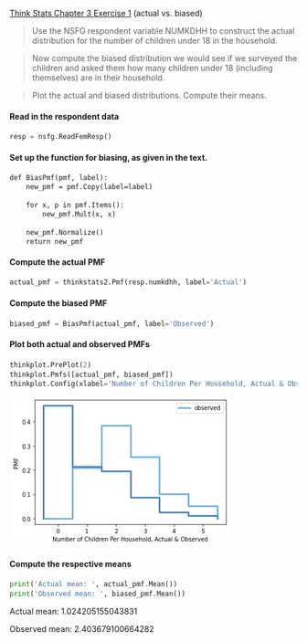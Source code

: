[Think Stats Chapter 3 Exercise 1](http://greenteapress.com/thinkstats2/html/thinkstats2004.html#toc31) (actual vs. biased)

>Use the NSFG respondent variable NUMKDHH to construct the actual distribution for the number of children under 18 in the household.

>Now compute the biased distribution we would see if we surveyed the children and asked them how many children under 18 (including themselves) are in their household.

>Plot the actual and biased distributions. Compute their means.
#### Read in the respondent data
```python
resp = nsfg.ReadFemResp()
```
#### Set up the function for biasing, as given in the text.
```
def BiasPmf(pmf, label):
    new_pmf = pmf.Copy(label=label)
    
    for x, p in pmf.Items():
        new_pmf.Mult(x, x)
    
    new_pmf.Normalize()
    return new_pmf
```   
#### Compute the actual PMF
```python
actual_pmf = thinkstats2.Pmf(resp.numkdhh, label='Actual')
```
#### Compute the biased PMF
```python
biased_pmf = BiasPmf(actual_pmf, label='Observed')
```
#### Plot both actual and observed PMFs
```python
thinkplot.PrePlot(2)
thinkplot.Pmfs([actual_pmf, biased_pmf])
thinkplot.Config(xlabel='Number of Children Per Household, Actual & Observed', ylabel='PMF')
```
![Exercise 3.1 Actual vs Biased PMF Distribution](../../img/TS_3_1_Actual_Biased_PMFs.png)

#### Compute the respective means
```python
print('Actual mean: ', actual_pmf.Mean())
print('Observed mean: ', biased_pmf.Mean())
```
Actual mean:  1.024205155043831

Observed mean:  2.403679100664282
